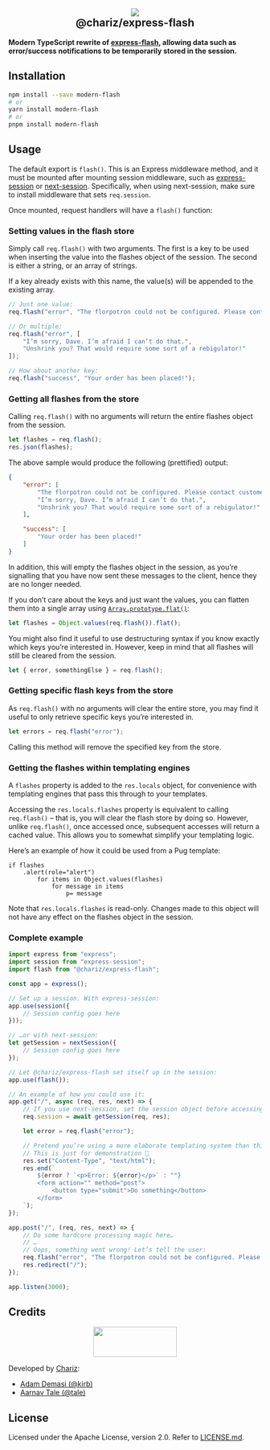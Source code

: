 <h2 align="center">
<img src="https://github.githubassets.com/images/icons/emoji/unicode/1f4f8.png">
<br>
@chariz/express-flash
</h2>

**Modern TypeScript rewrite of [express-flash](https://www.npmjs.com/package/express-flash), allowing data such as error/success notifications to be temporarily stored in the session.**

## Installation

```bash
npm install --save modern-flash
# or
yarn install modern-flash
# or
pnpm install modern-flash
```

## Usage

The default export is `flash()`. This is an Express middleware method, and it must be mounted after mounting session middleware, such as [express-session](https://www.npmjs.com/package/express-session) or [next-session](https://www.npmjs.com/package/next-session). Specifically, when using next-session, make sure to install middleware that sets `req.session`.

Once mounted, request handlers will have a `flash()` function:

### Setting values in the flash store

Simply call `req.flash()` with two arguments. The first is a key to be used when inserting the value into the flashes object of the session. The second is either a string, or an array of strings.

If a key already exists with this name, the value(s) will be appended to the existing array.

```typescript
// Just one value:
req.flash("error", "The florpotron could not be configured. Please contact customer service.");

// Or multiple:
req.flash("error", [
	"I’m sorry, Dave. I’m afraid I can’t do that.",
	"Unshrink you? That would require some sort of a rebigulator!"
]);

// How about another key:
req.flash("success", "Your order has been placed!");
```

### Getting all flashes from the store

Calling `req.flash()` with no arguments will return the entire flashes object from the session.

```typescript
let flashes = req.flash();
res.json(flashes);
```

The above sample would produce the following (prettified) output:

```json
{
	"error": [
		"The florpotron could not be configured. Please contact customer service.",
		"I’m sorry, Dave. I’m afraid I can’t do that.",
		"Unshrink you? That would require some sort of a rebigulator!"
	],

	"success": [
		"Your order has been placed!"
	]
}
```

In addition, this will empty the flashes object in the session, as you’re signalling that you have now sent these messages to the client, hence they are no longer needed.

If you don’t care about the keys and just want the values, you can flatten them into a single array using [`Array.prototype.flat()`](https://developer.mozilla.org/en-US/docs/Web/JavaScript/Reference/Global_Objects/Array/flat):

```typescript
let flashes = Object.values(req.flash()).flat();
```

You might also find it useful to use destructuring syntax if you know exactly which keys you’re interested in. However, keep in mind that all flashes will still be cleared from the session.

```typescript
let { error, somethingElse } = req.flash();
```

### Getting specific flash keys from the store

As `req.flash()` with no arguments will clear the entire store, you may find it useful to only retrieve specific keys you’re interested in.

```typescript
let errors = req.flash("error");
```

Calling this method will remove the specified key from the store.

### Getting the flashes within templating engines

A `flashes` property is added to the `res.locals` object, for convenience with templating engines that pass this through to your templates.

Accessing the `res.locals.flashes` property is equivalent to calling `req.flash()` – that is, you will clear the flash store by doing so. However, unlike `req.flash()`, once accessed once, subsequent accesses will return a cached value. This allows you to somewhat simplify your templating logic.

Here’s an example of how it could be used from a Pug template:

```pug
if flashes
	.alert(role="alert")
		for items in Object.values(flashes)
			for message in items
				p= message
```

Note that `res.locals.flashes` is read-only. Changes made to this object will not have any effect on the flashes object in the session.

### Complete example

```typescript
import express from "express";
import session from "express-session";
import flash from "@chariz/express-flash";

const app = express();

// Set up a session. With express-session:
app.use(session({
	// Session config goes here
}));

// …or with next-session:
let getSession = nextSession({
	// Session config goes here
});

// Let @chariz/express-flash set itself up in the session:
app.use(flash());

// An example of how you could use it:
app.get("/", async (req, res, next) => {
	// If you use next-session, set the session object before accessing flash():
	req.session = await getSession(req, res);

	let error = req.flash("error");

	// Pretend you’re using a more elaborate templating system than this.
	// This is just for demonstration 🙂
	res.set("Content-Type", "text/html");
	res.end(`
		${error ? `<p>Error: ${error}</p>` : ""}
		<form action="" method="post">
			<button type="submit">Do something</button>
		</form>
	`);
});

app.post("/", (req, res, next) => {
	// Do some hardcore processing magic here…
	// …
	// Oops, something went wrong! Let’s tell the user:
	req.flash("error", "The florpotron could not be configured. Please contact customer service.");
	res.redirect("/");
});

app.listen(3000);
```

## Credits
<p align="center">
<a href="https://chariz.com/">
<img src="https://chariz.com/img/chariz-logo-head@3x.png" width="166" height="60">
</a>
</p>

Developed by [Chariz](https://chariz.com/):

* [Adam Demasi (@kirb)](https://github.com/kirb)
* [Aarnav Tale (@tale)](https://github.com/tale)

## License
Licensed under the Apache License, version 2.0. Refer to [LICENSE.md](https://github.com/chariz/express-flash/blob/main/LICENSE.md).

